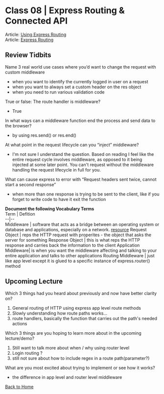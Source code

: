 # Class 08 \| Express Routing & Connected API
Article: [Using Express Routing](https://expressjs.com/en/guide/routing.html)     
Article: [Express Routing](https://scotch.io/tutorials/learn-to-use-the-new-router-in-expressjs-4)  


## Review Tidbits

Name 3 real world use cases where you’d want to change the request with custom middleware
  - when you want to identify the currently logged in user on a request
  - when you want to always set a custom header on the res object
  - when you need to run various validation code

True or false: The route handler is middleware?
  - True

In what ways can a middleware function end the process and send data to the browser?
  - by using res.send() or res.end()

At what point in the request lifecycle can you “inject” middleware?
  - I'm not sure I understand the question. Based on reading I feel like the entire request cycle involves middleware, as opposed to it being injected at some later point. You can't request without the middleware handling the request lifecycle in full for you.

What can cause express to error with “Request headers sent twice, cannot start a second response”
  - when more than one response is trying to be sent to the client, like if you forget to write code to have it exit the function

**Document the following Vocabulary Terms**  
Term | Defition  
--|--  
Middleware |   software that acts as a bridge between an operating system or database and applications, especially on a network. [resource](https://languages.oup.com/google-dictionary-en)
Request Object |  reps the HTTP request with properites - the object that asks the server for something
Response Object |  this is what reps the HTTP response and carries back the information to the client
Application Middleware|  is when you want the middleware affecting and talking to your entire application and talks to other applications
Routing Middleware |  just like app level except it is glued to a specific instance of express.router() method



## Upcoming Lecture

Which 3 things had you heard about previously and now have better clarity on?
  1) General routing of HTTP using express app level route methods
  2) Slowly understanding how route paths works...
  3) route handlers, basically the function that carries out the path's needed actions

Which 3 things are you hoping to learn more about in the upcoming lecture/demo?
  1) Still want to talk more about when / why using router level
  2) Login routing ?
  3) still not sure about how to include regex in a route path(parameter?)

What are you most excited about trying to implement or see how it works?
   - the difference in app level and router level middleware


[Back to Home](README.md)